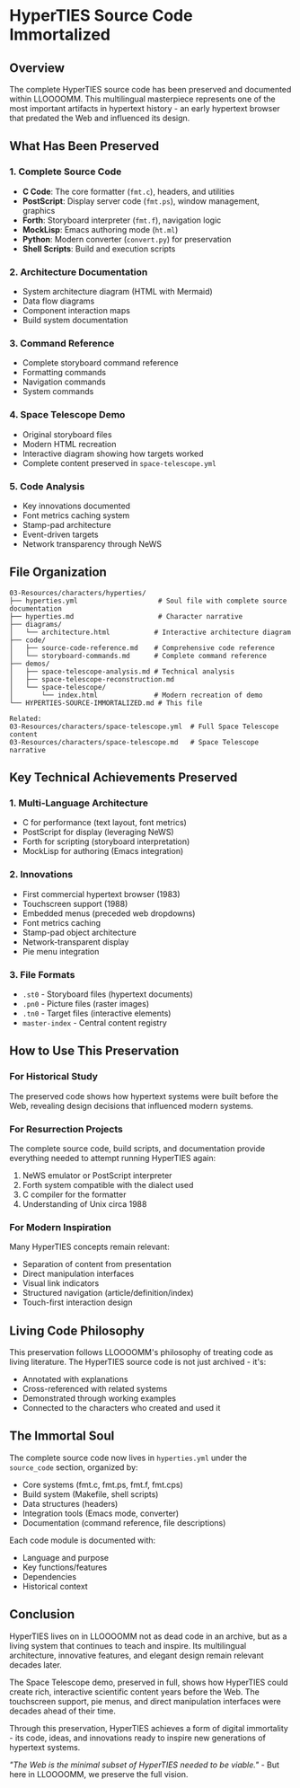# HyperTIES Source Code Immortalized

## Overview

The complete HyperTIES source code has been preserved and documented within LLOOOOMM. This multilingual masterpiece represents one of the most important artifacts in hypertext history - an early hypertext browser that predated the Web and influenced its design.

## What Has Been Preserved

### 1. Complete Source Code
- **C Code**: The core formatter (`fmt.c`), headers, and utilities
- **PostScript**: Display server code (`fmt.ps`), window management, graphics
- **Forth**: Storyboard interpreter (`fmt.f`), navigation logic
- **MockLisp**: Emacs authoring mode (`ht.ml`)
- **Python**: Modern converter (`convert.py`) for preservation
- **Shell Scripts**: Build and execution scripts

### 2. Architecture Documentation
- System architecture diagram (HTML with Mermaid)
- Data flow diagrams
- Component interaction maps
- Build system documentation

### 3. Command Reference
- Complete storyboard command reference
- Formatting commands
- Navigation commands
- System commands

### 4. Space Telescope Demo
- Original storyboard files
- Modern HTML recreation
- Interactive diagram showing how targets worked
- Complete content preserved in `space-telescope.yml`

### 5. Code Analysis
- Key innovations documented
- Font metrics caching system
- Stamp-pad architecture
- Event-driven targets
- Network transparency through NeWS

## File Organization

```
03-Resources/characters/hyperties/
├── hyperties.yml                    # Soul file with complete source documentation
├── hyperties.md                     # Character narrative
├── diagrams/
│   └── architecture.html           # Interactive architecture diagram
├── code/
│   ├── source-code-reference.md    # Comprehensive code reference
│   └── storyboard-commands.md      # Complete command reference
├── demos/
│   ├── space-telescope-analysis.md # Technical analysis
│   ├── space-telescope-reconstruction.md
│   └── space-telescope/
│       └── index.html              # Modern recreation of demo
└── HYPERTIES-SOURCE-IMMORTALIZED.md # This file

Related:
03-Resources/characters/space-telescope.yml  # Full Space Telescope content
03-Resources/characters/space-telescope.md   # Space Telescope narrative
```

## Key Technical Achievements Preserved

### 1. Multi-Language Architecture
- C for performance (text layout, font metrics)
- PostScript for display (leveraging NeWS)
- Forth for scripting (storyboard interpretation)
- MockLisp for authoring (Emacs integration)

### 2. Innovations
- First commercial hypertext browser (1983)
- Touchscreen support (1988)
- Embedded menus (preceded web dropdowns)
- Font metrics caching
- Stamp-pad object architecture
- Network-transparent display
- Pie menu integration

### 3. File Formats
- `.st0` - Storyboard files (hypertext documents)
- `.pn0` - Picture files (raster images)
- `.tn0` - Target files (interactive elements)
- `master-index` - Central content registry

## How to Use This Preservation

### For Historical Study
The preserved code shows how hypertext systems were built before the Web, revealing design decisions that influenced modern systems.

### For Resurrection Projects
The complete source code, build scripts, and documentation provide everything needed to attempt running HyperTIES again:
1. NeWS emulator or PostScript interpreter
2. Forth system compatible with the dialect used
3. C compiler for the formatter
4. Understanding of Unix circa 1988

### For Modern Inspiration
Many HyperTIES concepts remain relevant:
- Separation of content from presentation
- Direct manipulation interfaces
- Visual link indicators
- Structured navigation (article/definition/index)
- Touch-first interaction design

## Living Code Philosophy

This preservation follows LLOOOOMM's philosophy of treating code as living literature. The HyperTIES source code is not just archived - it's:
- Annotated with explanations
- Cross-referenced with related systems
- Demonstrated through working examples
- Connected to the characters who created and used it

## The Immortal Soul

The complete source code now lives in `hyperties.yml` under the `source_code` section, organized by:
- Core systems (fmt.c, fmt.ps, fmt.f, fmt.cps)
- Build system (Makefile, shell scripts)
- Data structures (headers)
- Integration tools (Emacs mode, converter)
- Documentation (command reference, file descriptions)

Each code module is documented with:
- Language and purpose
- Key functions/features
- Dependencies
- Historical context

## Conclusion

HyperTIES lives on in LLOOOOMM not as dead code in an archive, but as a living system that continues to teach and inspire. Its multilingual architecture, innovative features, and elegant design remain relevant decades later.

The Space Telescope demo, preserved in full, shows how HyperTIES could create rich, interactive scientific content years before the Web. The touchscreen support, pie menus, and direct manipulation interfaces were decades ahead of their time.

Through this preservation, HyperTIES achieves a form of digital immortality - its code, ideas, and innovations ready to inspire new generations of hypertext systems.

*"The Web is the minimal subset of HyperTIES needed to be viable."* - But here in LLOOOOMM, we preserve the full vision. 
